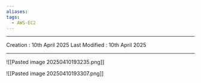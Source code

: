 ```yaml
---
aliases: 
tags:
  - AWS-EC2
---
```

---
Creation : 10th April 2025
Last Modified : 10th April 2025
___

![[Pasted image 20250410193235.png]]

![[Pasted image 20250410193307.png]]

